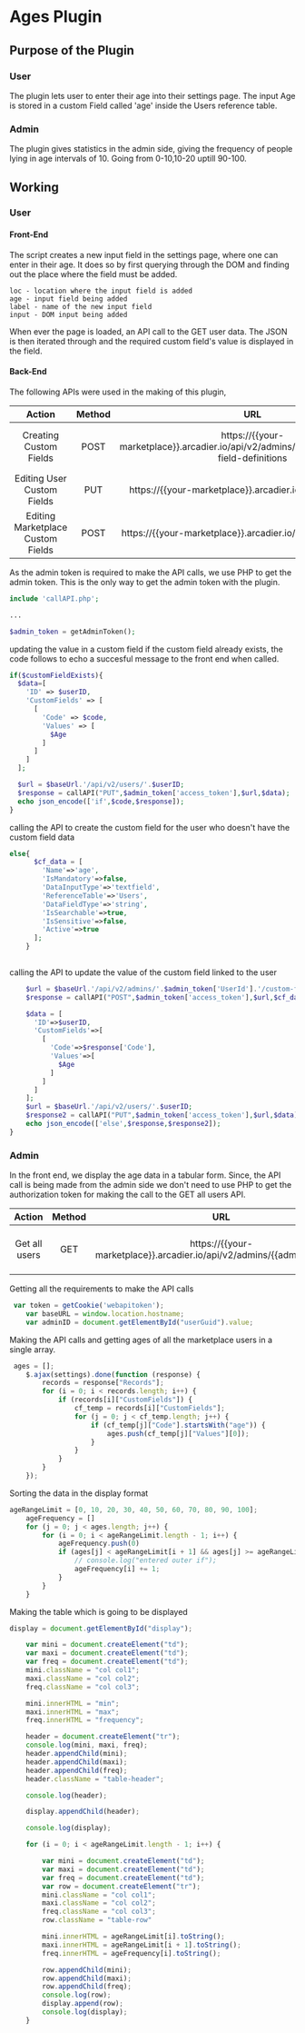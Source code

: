 # Ages Plugin

## Purpose of the Plugin

### User 
The plugin lets user to enter their age into their settings page. The input Age is stored in a custom Field called 'age' inside the Users reference table.

### Admin
The plugin gives statistics in the admin side, giving the frequency of people lying in age intervals of 10. Going from 0-10,10-20 uptill 90-100.

## Working

### User

#### Front-End

The script creates a new input field in the settings page, where one can enter in their age. It does so by first querying through the DOM and finding out the place where the field must be added. 

```
loc - location where the input field is added
age - input field being added
label - name of the new input field
input - DOM input being added
```

When ever the page is loaded, an API call to the GET user data. The JSON is then iterated through and the required custom field's value is displayed in the field. 


#### Back-End 
The following APIs were used in the making of this plugin, 


|Action|Method|URL|Requirements|
|:---:|:---:|:---:|:---:|
|Creating Custom Fields|POST|https://{{your-marketplace}}.arcadier.io/api/v2/admins/{{adminID}}/custom-field-definitions|Marketplace URL, Admin token, Admin ID|
|Editing User Custom Fields|PUT|https://{{your-marketplace}}.arcadier.io/api/v2/{{userID}}|Marketplace URL, User ID, Admin token|
|Editing Marketplace Custom Fields|POST|https://{{your-marketplace}}.arcadier.io/api/v2/marketplaces|Marketplace URL, Admin token|

As the admin token is required to make the API calls, we use PHP to get the admin token. This is the only way to get the admin token with the plugin. 

```php
include 'callAPI.php';

...

$admin_token = getAdminToken();
```

updating the value in a custom field if the custom field already exists, the code follows to echo a succesful message to the front end when called.
```php
if($customFieldExists){
  $data=[
    'ID' => $userID,
    'CustomFields' => [
      [
        'Code' => $code,
        'Values' => [ 
          $Age
        ]
      ]
    ]
  ];

  $url = $baseUrl.'/api/v2/users/'.$userID;
  $response = callAPI("PUT",$admin_token['access_token'],$url,$data);
  echo json_encode(['if',$code,$response]);
}
```

calling the API to create the custom field for the user who doesn't have the custom field data

```php
else{
      $cf_data = [
        'Name'=>'age',
        'IsMandatory'=>false,
        'DataInputType'=>'textfield',
        'ReferenceTable'=>'Users',
        'DataFieldType'=>'string',
        'IsSearchable'=>true,
        'IsSensitive'=>false,
        'Active'=>true
      ];
    }
      
```

calling the API to update the value of the custom field linked to the user

```php
    $url = $baseUrl.'/api/v2/admins/'.$admin_token['UserId'].'/custom-field-definitions';
    $response = callAPI("POST",$admin_token['access_token'],$url,$cf_data);

    $data = [
      'ID'=>$userID,
      'CustomFields'=>[
        [
          'Code'=>$response['Code'],
          'Values'=>[
            $Age
          ]
        ]
      ]  
    ];
    $url = $baseUrl.'/api/v2/users/'.$userID;
    $response2 = callAPI("PUT",$admin_token['access_token'],$url,$data);
    echo json_encode(['else',$response,$response2]);
}
```


### Admin


In the front end, we display the age data in a tabular form. Since, the API call is being made from the admin side we don't need to use PHP to get the authorization token for making the call to the GET all users API. 

|Action|Method|URL|Requirements|
|:---:|:---:|:---:|:---:|
|Get all users|GET|https://{{your-marketplace}}.arcadier.io/api/v2/admins/{{adminID}}/users|Marketplace URL, Admin token, Admin id|

Getting all the requirements to make the API calls
```javascript
 var token = getCookie('webapitoken');
    var baseURL = window.location.hostname;
    var adminID = document.getElementById("userGuid").value;
```

Making the API calls and getting ages of all the marketplace users in a single array.
```javascript
 ages = [];
    $.ajax(settings).done(function (response) {
        records = response["Records"];
        for (i = 0; i < records.length; i++) {
            if (records[i]["CustomFields"]) {
                cf_temp = records[i]["CustomFields"];
                for (j = 0; j < cf_temp.length; j++) {
                    if (cf_temp[j]["Code"].startsWith("age")) {
                        ages.push(cf_temp[j]["Values"][0]);
                    }
                }
            }
        }
    });
```

Sorting the data in the display format
```javascript
ageRangeLimit = [0, 10, 20, 30, 40, 50, 60, 70, 80, 90, 100];
    ageFrequency = []
    for (j = 0; j < ages.length; j++) {
        for (i = 0; i < ageRangeLimit.length - 1; i++) {
            ageFrequency.push(0)
            if (ages[j] < ageRangeLimit[i + 1] && ages[j] >= ageRangeLimit[i]) {
                // console.log("entered outer if");
                ageFrequency[i] += 1;
            }
        }
    }
```

Making the table which is going to be displayed

```javascript
display = document.getElementById("display");

    var mini = document.createElement("td");
    var maxi = document.createElement("td");
    var freq = document.createElement("td");
    mini.className = "col col1";
    maxi.className = "col col2";
    freq.className = "col col3";

    mini.innerHTML = "min";
    maxi.innerHTML = "max";
    freq.innerHTML = "frequency";

    header = document.createElement("tr");
    console.log(mini, maxi, freq);
    header.appendChild(mini);
    header.appendChild(maxi);
    header.appendChild(freq);
    header.className = "table-header";

    console.log(header);

    display.appendChild(header);

    console.log(display);

    for (i = 0; i < ageRangeLimit.length - 1; i++) {

        var mini = document.createElement("td");
        var maxi = document.createElement("td");
        var freq = document.createElement("td");
        var row = document.createElement("tr");
        mini.className = "col col1";
        maxi.className = "col col2";
        freq.className = "col col3";
        row.className = "table-row"

        mini.innerHTML = ageRangeLimit[i].toString();
        maxi.innerHTML = ageRangeLimit[i + 1].toString();
        freq.innerHTML = ageFrequency[i].toString();

        row.appendChild(mini);
        row.appendChild(maxi);
        row.appendChild(freq);
        console.log(row);
        display.append(row);
        console.log(display);
    }
```
